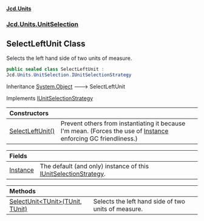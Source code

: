 #### [Jcd.Units](index.md 'index')
### [Jcd.Units.UnitSelection](Jcd.Units.UnitSelection.md 'Jcd.Units.UnitSelection')

## SelectLeftUnit Class

Selects the left hand side of two units of measure.

```csharp
public sealed class SelectLeftUnit :
Jcd.Units.UnitSelection.IUnitSelectionStrategy
```

Inheritance [System.Object](https://docs.microsoft.com/en-us/dotnet/api/System.Object 'System.Object') &#129106; SelectLeftUnit

Implements [IUnitSelectionStrategy](Jcd.Units.UnitSelection.IUnitSelectionStrategy.md 'Jcd.Units.UnitSelection.IUnitSelectionStrategy')

| Constructors | |
| :--- | :--- |
| [SelectLeftUnit()](Jcd.Units.UnitSelection.SelectLeftUnit.SelectLeftUnit().md 'Jcd.Units.UnitSelection.SelectLeftUnit.SelectLeftUnit()') | Prevent others from instantiating it because I'm mean. (Forces the use of [Instance](Jcd.Units.UnitSelection.SelectLeftUnit.Instance.md 'Jcd.Units.UnitSelection.SelectLeftUnit.Instance') enforcing GC friendliness.) |

| Fields | |
| :--- | :--- |
| [Instance](Jcd.Units.UnitSelection.SelectLeftUnit.Instance.md 'Jcd.Units.UnitSelection.SelectLeftUnit.Instance') | The default (and only) instance of this [IUnitSelectionStrategy](Jcd.Units.UnitSelection.IUnitSelectionStrategy.md 'Jcd.Units.UnitSelection.IUnitSelectionStrategy'). |

| Methods | |
| :--- | :--- |
| [SelectUnit&lt;TUnit&gt;(TUnit, TUnit)](Jcd.Units.UnitSelection.SelectLeftUnit.SelectUnit_TUnit_(TUnit,TUnit).md 'Jcd.Units.UnitSelection.SelectLeftUnit.SelectUnit<TUnit>(TUnit, TUnit)') | Selects the left hand side of two units of measure. |
